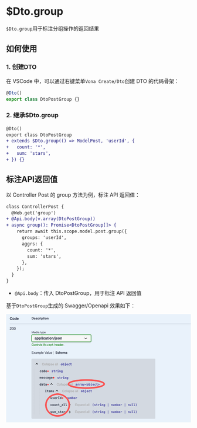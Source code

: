 # $Dto.group

`$Dto.group`用于标注分组操作的返回结果

## 如何使用

### 1. 创建DTO

在 VSCode 中，可以通过右键菜单`Vona Create/Dto`创建 DTO 的代码骨架：

``` typescript
@Dto()
export class DtoPostGroup {}
```

### 2. 继承$Dto.group

``` diff
@Dto()
export class DtoPostGroup
+ extends $Dto.group(() => ModelPost, 'userId', {
+   count: '*',
+   sum: 'stars',
+ }) {}
```

## 标注API返回值

以 Controller Post 的 group 方法为例，标注 API 返回值：

``` diff
class ControllerPost {
  @Web.get('group')
+ @Api.body(v.array(DtoPostGroup))
+ async group(): Promise<DtoPostGroup[]> {
    return await this.scope.model.post.group({
      groups: 'userId',
      aggrs: {
        count: '*',
        sum: 'stars',
      },
    });
  }
}
```

- `@Api.body`：传入 DtoPostGroup，用于标注 API 返回值

基于`DtoPostGroup`生成的 Swagger/Openapi 效果如下：

![](../../../../assets/img/orm/dto/dto-9.png)
